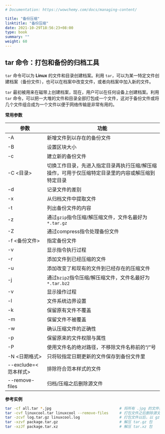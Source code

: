 ```yaml
---
# Documentation: https://wowchemy.com/docs/managing-content/

title: "备份压缩"
linktitle: "备份压缩"
date: 2021-10-29T18:56:23+08:00
type: book
summary: ""
weight: 60
---
```


<!--more-->

## tar 命令：打包和备份的归档工具

`tar` 命令可以为 **Linux** 的文件和目录创建档案。利用 `tar`，可以为某一特定文件创建档案（备份文件），也可以在档案中改变文件，或者向档案中加入新的文件。

`tar` 最初被用来在磁带上创建档案，现在，用户可以在任何设备上创建档案。利用 `tar` 命令，可以把一大堆的文件和目录全部打包成一个文件，这对于备份文件或将几个文件组合成为一个文件以便于网络传输是非常有用的。

**常用参数**

| 参数                 | 功能                                                         |
| -------------------- | ------------------------------------------------------------ |
| -A                   | 新增文件到以存在的备份文件                                   |
| -B                   | 设置区块大小                                                 |
| -c                   | 建立新的备份文件                                             |
| -C <目录>            | 切换工作目录，先进入指定目录再执行压缩/解压缩操作，可用于仅压缩特定目录里的内容或解压缩到特定目录 |
| -d                   | 记录文件的差别                                               |
| -x                   | 从归档文件中提取文件                                         |
| -t                   | 列出备份文件的内容                                           |
| -z                   | 通过`gzip`指令压缩/解压缩文件，文件名最好为`*.tar.gz`        |
| -Z                   | 通过compress指令处理备份文件                                 |
| -f <备份文件>        | 指定备份文件                                                 |
| -v                   | 显示指令执行过程                                             |
| -r                   | 添加文件到已经压缩的文件                                     |
| -u                   | 添加改变了和现有的文件到已经存在的压缩文件                   |
| -j                   | 通过`bzip2`指令压缩/解压缩文件，文件名最好为`*.tar.bz2`      |
| -v                   | 显示操作过程                                                 |
| -l                   | 文件系统边界设置                                             |
| -k                   | 保留原有文件不覆盖                                           |
| -m                   | 保留文件不被覆盖                                             |
| -w                   | 确认压缩文件的正确性                                         |
| -p                   | 保留原来的文件权限与属性                                     |
| -P                   | 使用文件名的绝对路径，不移除文件名称前的“/”号                |
| -N <日期格式>        | 只将较指定日期更新的文件保存到备份文件里                     |
| --exclude=<范本样式> | 排除符合范本样式的文件                                       |
| --remove-files       | 归档/压缩之后删除源文件                                      |

**参考实例**

```bash
tar -cf all.tar *.jpg                               # 将所有 .jpg 的文件打成一个名为 all.tar 的包
tar -cvf linuxcool.tar linuxcool --remove-files     # 打包文件之后删除源文件
tar -zcvf log.tar.gz linuxcool.log                  # 打包文件以后，以 gzip 压缩
tar -xzvf package.tar.gz                            # 解压 tar.gz 包
tar -xzJf package.tar.xz                            # 解压 tar.xz 包
```